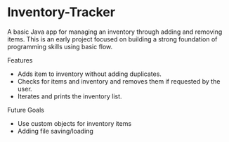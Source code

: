 # Inventory-Tracker
A basic Java app for managing an inventory through adding and removing items. This is an early project focused on building a strong foundation of programming skills using basic flow.

Features
- Adds item to inventory without adding duplicates.
- Checks for items and inventory and removes them if requested by the user.
- Iterates and prints the inventory list.

Future Goals
-  Use custom objects for inventory items
-  Adding file saving/loading



